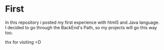 # First
In this repository i posted my first experience with html5 and Java language.
I decided to go through the BackEnd's Path, so my projects will go this way too.

thx for visiting =D
